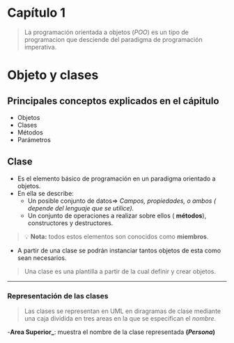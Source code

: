 # Capítulo 1
> La programación orientada a objetos (_POO_) es un tipo de programacion que desciende del paradigma de programación imperativa.
# Objeto y clases

## Principales conceptos explicados en el cápitulo

- Objetos
- Clases
- Métodos
- Parámetros

## Clase
- Es el elemento básico de programación en un paradigma orientado a objetos.
- En ella se describe:
    - Un posible conjunto de datos=> _Campos, propiedades, o ambos ( depende del lenguaje que se utilice)._
    - Un conjunto de operaciones a realizar sobre ellos ( **métodos**), constructores y destructores.

> :bulb: **Nota:** todos estos elementos son conocidos como **miembros**.

- A partir de una clase se podrán instanciar tantos objetos de esta como sean necesarios.

> Una clase es una plantilla a partir de la cual definir y crear objetos.

---

### Representación de las clases

> Las clases se representan en UML en diragramas de clase mediante una caja dividida en tres areas en la que se especifican el _nombre_.

-**Area Superior_**: muestra el nombre de la clase representada **(_Persona_)**
